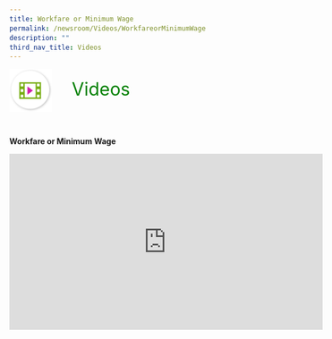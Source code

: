 ```yaml
---
title: Workfare or Minimum Wage
permalink: /newsroom/Videos/WorkfareorMinimumWage
description: ""
third_nav_title: Videos
---
```

<html>
<img class="MicIcon" src="/images/ico_videos.png" align="left">
<br><font align="center" color="green" size="+3">&nbsp;&nbsp;&nbsp;&nbsp;Videos</font><br><br><br><br>
<style>
img.MicIcon {
  height: 15%;
  width: 15%;
}
a.hyperlink {
	color:green;
	}
	  }
a.hyperlink:hover {
    color:MediumVioletRed;
}</style>

<b>Workfare or Minimum Wage</b><br>

<iframe width="560" height="315" src="https://www.youtube.com/embed/OdVI7vQDoiU" title="YouTube video player" frameborder="0" allow="accelerometer; autoplay; clipboard-write; encrypted-media; gyroscope; picture-in-picture" allowfullscreen></iframe>
</html>